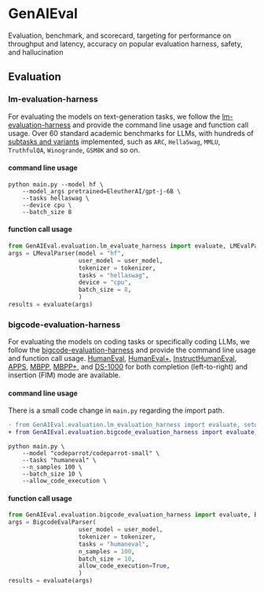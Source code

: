 # GenAIEval
Evaluation, benchmark, and scorecard, targeting for performance on throughput and latency, accuracy on popular evaluation harness, safety, and hallucination

## Evaluation
### lm-evaluation-harness
For evaluating the models on text-generation tasks, we follow the [lm-evaluation-harness](https://github.com/EleutherAI/lm-evaluation-harness/) and provide the command line usage and function call usage. Over 60 standard academic benchmarks for LLMs, with hundreds of [subtasks and variants](https://github.com/EleutherAI/lm-evaluation-harness/tree/v0.4.2/lm_eval/tasks) implemented, such as `ARC`, `HellaSwag`, `MMLU`, `TruthfulQA`, `Winogrande`, `GSM8K` and so on.
#### command line usage
```shell
python main.py --model hf \
    --model_args pretrained=EleutherAI/gpt-j-6B \
    --tasks hellaswag \
    --device cpu \
    --batch_size 8
```
#### function call usage
```python
from GenAIEval.evaluation.lm_evaluate_harness import evaluate, LMEvalParser
args = LMevalParser(model = "hf", 
                    user_model = user_model,
                    tokenizer = tokenizer,
                    tasks = "hellaswag",
                    device = "cpu",
                    batch_size = 8,
                    )
results = evaluate(args)
```

### bigcode-evaluation-harness
For evaluating the models on coding tasks or specifically coding LLMs, we follow the [bigcode-evaluation-harness](https://github.com/bigcode-project/bigcode-evaluation-harness) and provide the command line usage and function call usage. [HumanEval](https://huggingface.co/datasets/openai_humaneval), [HumanEval+](https://huggingface.co/datasets/evalplus/humanevalplus), [InstructHumanEval](https://huggingface.co/datasets/codeparrot/instructhumaneval), [APPS](https://huggingface.co/datasets/codeparrot/apps), [MBPP](https://huggingface.co/datasets/mbpp), [MBPP+](https://huggingface.co/datasets/evalplus/mbppplus), and [DS-1000](https://github.com/HKUNLP/DS-1000/) for both completion (left-to-right) and insertion (FIM) mode are available.
#### command line usage
There is a small code change in `main.py` regarding the import path.
```diff
- from GenAIEval.evaluation.lm_evaluation_harness import evaluate, setup_parser
+ from GenAIEval.evaluation.bigcode_evaluation_harness import evaluate, setup_parser
```
```shell
python main.py \
    --model "codeparrot/codeparrot-small" \
    --tasks "humaneval" \
    --n_samples 100 \
    --batch_size 10 \
    --allow_code_execution \
```
#### function call usage
```python
from GenAIEval.evaluation.bigcode_evaluation_harness import evaluate, BigcodeEvalParser
args = BigcodeEvalParser(
                    user_model = user_model,
                    tokenizer = tokenizer,
                    tasks = "humaneval",
                    n_samples = 100,
                    batch_size = 10,
                    allow_code_execution=True,
                    )
results = evaluate(args)
```